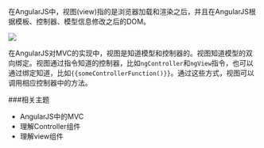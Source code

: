 在AngularJS中，视图(view)指的是浏览器加载和渲染之后，并且在AngularJS根据模板、控制器、模型信息修改之后的DOM。

<img src="http://docs.angularjs.org/img/guide/about_view_final.png"/>

在AngularJS对MVC的实现中，视图是知道模型和控制器的。视图知道模型的双向绑定。视图通过指令知道的控制器，比如`ngController`和`ngView`指令，也可以通过绑定知道，比如`{{someControllerFunction()}}`。通过这些方式，视图可以调用相应控制器中的方法。


###相关主题
*  AngularJS中的MVC
*  理解Controller组件
*  理解view组件